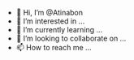 - 👋 Hi, I’m @Atinabon
- 👀 I’m interested in ...
- 🌱 I’m currently learning ...
- 💞️ I’m looking to collaborate on ...
- 📫 How to reach me ...

<!---
Atinabon/Atinabon is a ✨ special ✨ repository because its `README.md` (this file) appears on your GitHub profile.
You can click the Preview link to take a look at your changes.
--->
